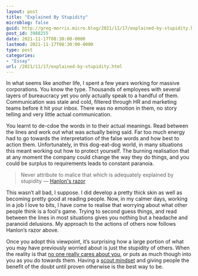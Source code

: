 ```yaml
---
layout: post
title: "Explained By Stupidity"
microblog: false
guid: http://greg-morris.micro.blog/2021/11/17/explained-by-stupidity.html
post_id: 3988255
date: 2021-11-17T08:30:00-0000
lastmod: 2021-11-17T08:30:00-0000
type: post
categories:
- "Essay"
url: /2021/11/17/explained-by-stupidity.html
---
```

<p>In what seems like another life, I spent a few years working for massive corporations. You know the type. Thousands of employees with several layers of bureaucracy yet you only actually speak to a handful of them. Communication was stale and cold, filtered through HR and marketing teams before it hit your inbox. There was no emotion in them, no story telling and very little actual communication.</p><p>You learnt to de-cdoe the words in to their actual meanings. Read between the lines and work out what was actually being said. Far too much energy had to go towards the interpretation of the false words and how best to action them. Unfortunately, in this dog-eat-dog world, in many situations this meant working out how to protect yourself. The burning realisation that at any moment the company could change the way they do things, and you could be surplus to requirements leads to constant paranoia.</p><blockquote>Never attribute to malice that which is adequately explained by stupidity — <a href="https://en.wikipedia.org/wiki/Hanlon%27s_razor">Hanlon's razor</a></blockquote><p>This wasn’t all bad, I suppose. I did develop a pretty thick skin as well as becoming pretty good at reading people. Now, in my calmer days, working in a job I love to bits, I have come to realise that worrying about what other people think is a fool's game. Trying to second guess things, and read between the lines in most situations gives you nothing but a headache and paranoid delusions. My approach to the actions of others now follows Hanlon’s razor above.</p><p>Once you adopt this viewpoint, it’s surprising how a large portion of what you may have previously worried about is just the stupidity of others. When the reality is that <a href="https://www.theatlantic.com/family/archive/2021/11/how-stop-caring-what-other-people-think-you/620670/">no one really cares about you</a>, or puts as much though into you as you do towards them. Having a <a href="https://gregmorris.co.uk/blog/the-scout-mindset/">scout mindset</a> and giving people the benefit of the doubt until proven otherwise is the best way to be.</p>
